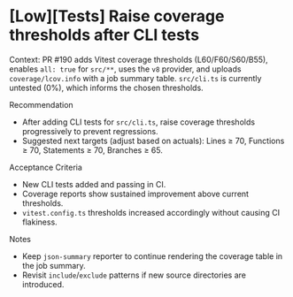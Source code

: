 # [Low][Tests] Raise coverage thresholds after CLI tests

Context: PR #190 adds Vitest coverage thresholds (L60/F60/S60/B55), enables `all: true` for `src/**`, uses the `v8` provider, and uploads `coverage/lcov.info` with a job summary table. `src/cli.ts` is currently untested (0%), which informs the chosen thresholds.

Recommendation

- After adding CLI tests for `src/cli.ts`, raise coverage thresholds progressively to prevent regressions.
- Suggested next targets (adjust based on actuals): Lines ≥ 70, Functions ≥ 70, Statements ≥ 70, Branches ≥ 65.

Acceptance Criteria

- New CLI tests added and passing in CI.
- Coverage reports show sustained improvement above current thresholds.
- `vitest.config.ts` thresholds increased accordingly without causing CI flakiness.

Notes

- Keep `json-summary` reporter to continue rendering the coverage table in the job summary.
- Revisit `include`/`exclude` patterns if new source directories are introduced.
